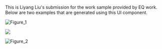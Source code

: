 This is Liyang Liu's submission for the work sample provided by EQ work. Below are two examples that are generated using this UI component.

![Figure_1](https://user-images.githubusercontent.com/49260981/85090583-7a756e00-b1b3-11ea-9443-d8ca759a7799.png)

![](https://im2.ezgif.com/tmp/ezgif-2-8a33d1c837e7.gif)

![Figure_2](https://user-images.githubusercontent.com/49260981/85096479-65540b80-b1c2-11ea-86dc-f70899b788b2.png)
